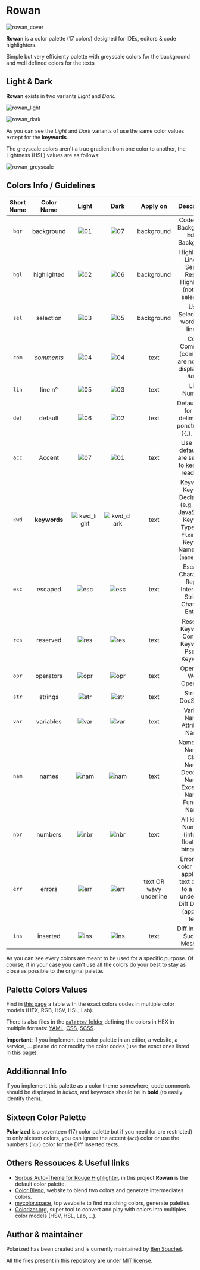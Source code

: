 # Rowan
![rowan_cover](https://user-images.githubusercontent.com/17025808/159715767-56f8c2f7-293c-41a9-8760-d7487155b668.png)

**Rowan** is a color palette (17 colors) designed for IDEs, editors & code highlighters.  

Simple but very efficienty palette with greyscale colors for the background and well defined colors for the texts 

## Light & Dark
**Rowan** exists in two variants *Light* and *Dark*.

![rowan_light](https://user-images.githubusercontent.com/17025808/159701641-7bdb60aa-a75f-4e4e-815f-e06ee46dbc40.png)

![rowan_dark](https://user-images.githubusercontent.com/17025808/159701683-b50197e0-10c1-450c-930a-028906ad5bf2.png)

As you can see the *Light* and *Dark* variants of use the same color values except for the **keywords**.

The greyscale colors aren't a true gradient from one color to another, the Lightness (HSL) values are as follows:

![rowan_greyscale](https://user-images.githubusercontent.com/17025808/159725136-6485ecd7-2fc0-4125-987e-2369f15518b7.png)

## Colors Info / Guidelines
| Short Name | Color Name | Light | Dark | Apply on | Description |
|:----------:|:----------:|:---------:|:--------:|:--------:|:-----------:|
| `bgr` | background | ![01](https://user-images.githubusercontent.com/17025808/159727711-a0c8beb1-8c7f-45db-a528-6c3229474e94.png) | ![07](https://user-images.githubusercontent.com/17025808/159728300-ea89d62b-6cff-4e15-abf2-bbab06af4d0f.png) | background | Code Block Background, Editor Background |
| `hgl` | highlighted | ![02](https://user-images.githubusercontent.com/17025808/159727812-34a91590-9e3e-48d9-b616-ba8d3f988f8a.png) | ![06](https://user-images.githubusercontent.com/17025808/159728206-d7a0a867-f07a-4416-9595-363f60f08e60.png) | background | Highlighted Line(s), Search Results Highlighed (not user selection) |
| `sel` | selection | ![03](https://user-images.githubusercontent.com/17025808/159727946-d2f3c32f-32a1-4c08-a25e-7c61fc243eb6.png) | ![05](https://user-images.githubusercontent.com/17025808/159728145-0463630f-69cf-43de-944d-0a4b3011944f.png) | background | User Selection of word(s) or line(s) |
| `com` | *comments* | ![04](https://user-images.githubusercontent.com/17025808/159728013-1a58af7d-3cce-476f-b374-93efc645b851.png) | ![04](https://user-images.githubusercontent.com/17025808/159728013-1a58af7d-3cce-476f-b374-93efc645b851.png) | text | Code Comments (comments are normally displayed in *italic*) |
| `lin` | line n° | ![05](https://user-images.githubusercontent.com/17025808/159728145-0463630f-69cf-43de-944d-0a4b3011944f.png) | ![03](https://user-images.githubusercontent.com/17025808/159727946-d2f3c32f-32a1-4c08-a25e-7c61fc243eb6.png) | text | Line Numbers |
| `def` | default | ![06](https://user-images.githubusercontent.com/17025808/159728206-d7a0a867-f07a-4416-9595-363f60f08e60.png) | ![02](https://user-images.githubusercontent.com/17025808/159727812-34a91590-9e3e-48d9-b616-ba8d3f988f8a.png) | text | Default color for text, delimiters & ponctuations (`{`,`}`,`;`,`,`,...) |
| `acc` | Accent | ![07](https://user-images.githubusercontent.com/17025808/159728300-ea89d62b-6cff-4e15-abf2-bbab06af4d0f.png) | ![01](https://user-images.githubusercontent.com/17025808/159727711-a0c8beb1-8c7f-45db-a528-6c3229474e94.png) | text | Use when default text are selected to keep text readibility |
| `kwd` | **keywords** | ![kwd_light](https://user-images.githubusercontent.com/17025808/157437330-38849a15-578b-4bc5-a1a9-b04fcb22ff50.png) | ![kwd_dark](https://user-images.githubusercontent.com/17025808/157437362-a3d7da14-b24b-4985-ba75-6fe0d1d7dffe.png) | text | Keywords, Keyword Declaration (e.g. `var` in JavaScript), Keyword Type (`int`, `float`, ...), Keyword Namespace (`namespace`) |
| `esc` | escaped | ![esc](https://user-images.githubusercontent.com/17025808/157437402-d691fd7d-c4c0-4fbd-be31-71c437331095.png) | ![esc](https://user-images.githubusercontent.com/17025808/157437402-d691fd7d-c4c0-4fbd-be31-71c437331095.png) | text | Escaped Characters, Regex, Interpoled Strings, Character Entities |
| `res` | reserved | ![res](https://user-images.githubusercontent.com/17025808/157437461-2abf575e-777e-4e7b-83fa-6baa66682e99.png) | ![res](https://user-images.githubusercontent.com/17025808/157437461-2abf575e-777e-4e7b-83fa-6baa66682e99.png) | text | Reserved Keywords, Constant Keywords, Pseudo Keywords |
| `opr` | operators | ![opr](https://user-images.githubusercontent.com/17025808/157437520-84542c82-ea2d-46ac-a7f9-50555b3ee885.png) | ![opr](https://user-images.githubusercontent.com/17025808/157437520-84542c82-ea2d-46ac-a7f9-50555b3ee885.png) | text | Operators, Word Operators |
| `str` | strings | ![str](https://user-images.githubusercontent.com/17025808/157437573-51c7a5f9-618e-4980-8746-525d03e4f92b.png) | ![str](https://user-images.githubusercontent.com/17025808/157437573-51c7a5f9-618e-4980-8746-525d03e4f92b.png) | text | Strings, DocStrings |
| `var` | variables | ![var](https://user-images.githubusercontent.com/17025808/157437611-51c9242e-9086-420e-a7f3-e07370021236.png) | ![var](https://user-images.githubusercontent.com/17025808/157437611-51c9242e-9086-420e-a7f3-e07370021236.png) | text | Variable Names, Attributes Names |
| `nam` | names | ![nam](https://user-images.githubusercontent.com/17025808/157437655-b29bcc05-a007-4b28-8003-6d7dcc5a8b5f.png) | ![nam](https://user-images.githubusercontent.com/17025808/157437655-b29bcc05-a007-4b28-8003-6d7dcc5a8b5f.png) | text | Namespace Names, Class Names, Decorator Names, Exception Names, Function Names |
| `nbr` | numbers | ![nbr](https://user-images.githubusercontent.com/17025808/157437726-7598721d-7ef6-4903-807a-4cfe8129e902.png) | ![nbr](https://user-images.githubusercontent.com/17025808/157437726-7598721d-7ef6-4903-807a-4cfe8129e902.png) | text | All kind of Numbers (integer, float, hex, binary, ...) |
| `err` | errors | ![err](https://user-images.githubusercontent.com/17025808/157437772-ef2e2fd6-8b8a-442d-9863-a1cf2fe9d8fa.png) | ![err](https://user-images.githubusercontent.com/17025808/157437772-ef2e2fd6-8b8a-442d-9863-a1cf2fe9d8fa.png) | text OR wavy underline | Errors (the color can be applied to text or only to a wavy underline), Diff Deleted (apply on text) |
| `ins` | inserted | ![ins](https://user-images.githubusercontent.com/17025808/157437809-fa25de21-e150-45a2-b809-27c011c6893a.png) | ![ins](https://user-images.githubusercontent.com/17025808/157437809-fa25de21-e150-45a2-b809-27c011c6893a.png) | text | Diff Inserted, Success Messages |

As you can see every colors are meant to be used for a specific purpose. Of course, if in your case you can't use all the colors do your best to stay as close as possible to the original palette. 

## Palette Colors Values
Find in [this page](https://github.com/BenSouchet/rowan/blob/main/VALUES.md) a table with the exact colors codes in multiple color models (HEX, RGB, HSV, HSL, Lab).  

There is also files in the [`palette/` folder](https://github.com/BenSouchet/rowan/tree/main/palette) defining the colors in HEX in multiple formats: [YAML](https://github.com/BenSouchet/rowan/tree/main/palette/yaml), [CSS](https://github.com/BenSouchet/rowan/tree/main/palette/css), [SCSS](https://github.com/BenSouchet/rowan/tree/main/palette/scss).

**Important**: if you implement the color palette in an editor, a website, a service, ... please do not modify the color codes (use the exact ones listed in [this page](https://github.com/BenSouchet/rowan/blob/main/VALUES.md)).

## Additionnal Info
If you implement this palette as a color theme somewhere, code comments should be displayed in *italics*, and keywords should be in **bold** (to easily identify them).

## Sixteen Color Palette
**Polarized** is a seventeen (17) color palette but if you need (or are restricted) to only sixteen colors, you can ignore the accent (`acc`) color or use the numbers (`nbr`) color for the Diff Inserted texts.

## Others Ressouces & Useful links
- [Sorbus Auto-Theme for Rouge Highlighter](https://github.com/BenSouchet/sorbus), in this project **Rowan** is the default color palette.
- [Color Blend](https://bensouchet.github.io/color-blend/), website to blend two colors and generate intermediates colors.
- [mycolor.space](https://mycolor.space/), top wevbsite to find matching colors, generate palettes.
- [Colorizer.org](http://colorizer.org/), super tool to convert and play with colors into multiples color models (HSV, HSL, Lab, ...).

## Author & maintainer
Polarized has been created and is currently maintained by [Ben Souchet](https://github.com/BenSouchet).

All the files present in this repository are under [MIT license](https://github.com/BenSouchet/rowan/blob/main/LICENSE).
